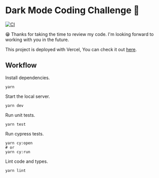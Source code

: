 # Dark Mode Coding Challenge 🌙

[![CI](https://github.com/fenghan34/dark-mode-test/actions/workflows/ci.yaml/badge.svg)](https://github.com/fenghan34/dark-mode-test/actions/workflows/ci.yaml)

😁 Thanks for taking the time to review my code. I'm looking forward to working with you in the future.

This project is deployed with Vercel, You can check it out [here](https://dark-mode-test.vercel.app/).

## Workflow

Install dependencies.

```shell
yarn
```

Start the local server.

```shell
yarn dev
```

Run unit tests.

```shell
yarn test
```

Run cypress tests.

```shell
yarn cy:open
# or
yarn cy:run
```

Lint code and types.

```shell
yarn lint
```
